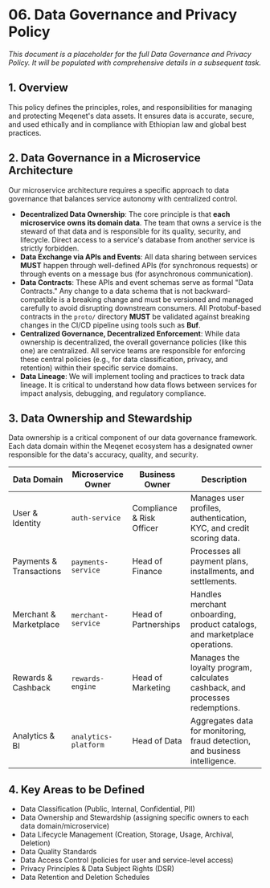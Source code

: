 # 06. Data Governance and Privacy Policy

_This document is a placeholder for the full Data Governance and Privacy Policy. It will be
populated with comprehensive details in a subsequent task._

## 1. Overview

This policy defines the principles, roles, and responsibilities for managing and protecting
Meqenet's data assets. It ensures data is accurate, secure, and used ethically and in compliance
with Ethiopian law and global best practices.

## 2. Data Governance in a Microservice Architecture

Our microservice architecture requires a specific approach to data governance that balances service
autonomy with centralized control.

- **Decentralized Data Ownership**: The core principle is that **each microservice owns its domain
  data**. The team that owns a service is the steward of that data and is responsible for its
  quality, security, and lifecycle. Direct access to a service's database from another service is
  strictly forbidden.
- **Data Exchange via APIs and Events**: All data sharing between services **MUST** happen through
  well-defined APIs (for synchronous requests) or through events on a message bus (for asynchronous
  communication).
- **Data Contracts**: These APIs and event schemas serve as formal "Data Contracts." Any change to a
  data schema that is not backward-compatible is a breaking change and must be versioned and managed
  carefully to avoid disrupting downstream consumers. All Protobuf-based contracts in the `proto/`
  directory **MUST** be validated against breaking changes in the CI/CD pipeline using tools such as
  **Buf**.
- **Centralized Governance, Decentralized Enforcement**: While data ownership is decentralized, the
  overall governance policies (like this one) are centralized. All service teams are responsible for
  enforcing these central policies (e.g., for data classification, privacy, and retention) within
  their specific service domains.
- **Data Lineage**: We will implement tooling and practices to track data lineage. It is critical to
  understand how data flows between services for impact analysis, debugging, and regulatory
  compliance.

## 3. Data Ownership and Stewardship

Data ownership is a critical component of our data governance framework. Each data domain within the
Meqenet ecosystem has a designated owner responsible for the data's accuracy, quality, and security.

| Data Domain             | Microservice Owner   | Business Owner            | Description                                                                  |
| ----------------------- | -------------------- | ------------------------- | ---------------------------------------------------------------------------- |
| User & Identity         | `auth-service`       | Compliance & Risk Officer | Manages user profiles, authentication, KYC, and credit scoring data.         |
| Payments & Transactions | `payments-service`   | Head of Finance           | Processes all payment plans, installments, and settlements.                  |
| Merchant & Marketplace  | `merchant-service`   | Head of Partnerships      | Handles merchant onboarding, product catalogs, and marketplace operations.   |
| Rewards & Cashback      | `rewards-engine`     | Head of Marketing         | Manages the loyalty program, calculates cashback, and processes redemptions. |
| Analytics & BI          | `analytics-platform` | Head of Data              | Aggregates data for monitoring, fraud detection, and business intelligence.  |

## 4. Key Areas to be Defined

- Data Classification (Public, Internal, Confidential, PII)
- Data Ownership and Stewardship (assigning specific owners to each data domain/microservice)
- Data Lifecycle Management (Creation, Storage, Usage, Archival, Deletion)
- Data Quality Standards
- Data Access Control (policies for user and service-level access)
- Privacy Principles & Data Subject Rights (DSR)
- Data Retention and Deletion Schedules
